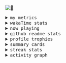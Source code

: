 [![🐙](https://hits.seeyoufarm.com/api/count/incr/badge.svg?url=https%3A%2F%2Fgithub.com%2Fktnkk%2Fhit-counter&count_bg=%23070707&title_bg=%23070707&icon=&icon_color=%23E7E7E7&title=visitors&edge_flat=true)](https://hits.seeyoufarm.com)

<details>
  <summary> <samp>my metrics</samp></summary>
  
  <br>
  
 ![🐳](https://github.com/kkhys/kkhys/blob/main/github-metrics.svg)
  
  ***
</details>

<details>
  <summary> <samp>wakaTime stats</samp></summary>
  
  <br>
  
<!--START_SECTION:waka-->
![Code Time](http://img.shields.io/badge/Code%20Time-4%2C847%20hrs%2022%20mins-blue)

**🐱 My GitHub Data** 

> 📦 5.2 MB Used in GitHub's Storage 
 > 
> 🏆 2,585 Contributions in the Year 2024
 > 
> 💼 Opted to Hire
 > 
> 📜 9 Public Repositories 
 > 
> 🔑 23 Private Repositories 
 > 
**I'm a Night 🦉** 

```text
🌞 Morning                11247 commits       ███████░░░░░░░░░░░░░░░░░░   28.13 % 
🌆 Daytime                8273 commits        █████░░░░░░░░░░░░░░░░░░░░   20.69 % 
🌃 Evening                17605 commits       ███████████░░░░░░░░░░░░░░   44.04 % 
🌙 Night                  2853 commits        ██░░░░░░░░░░░░░░░░░░░░░░░   07.14 % 
```
📅 **I'm Most Productive on Sunday** 

```text
Monday                   4577 commits        ███░░░░░░░░░░░░░░░░░░░░░░   11.45 % 
Tuesday                  5373 commits        ███░░░░░░░░░░░░░░░░░░░░░░   13.44 % 
Wednesday                5593 commits        ███░░░░░░░░░░░░░░░░░░░░░░   13.99 % 
Thursday                 5527 commits        ███░░░░░░░░░░░░░░░░░░░░░░   13.83 % 
Friday                   5755 commits        ████░░░░░░░░░░░░░░░░░░░░░   14.40 % 
Saturday                 6141 commits        ████░░░░░░░░░░░░░░░░░░░░░   15.36 % 
Sunday                   7012 commits        ████░░░░░░░░░░░░░░░░░░░░░   17.54 % 
```


📊 **This Week I Spent My Time On** 

```text
🕑︎ Time Zone: Asia/Tokyo

💬 Programming Languages: 
Other                    35 hrs 20 mins      ████████████████░░░░░░░░░   64.92 % 
Java                     9 hrs 26 mins       ████░░░░░░░░░░░░░░░░░░░░░   17.35 % 
MDX                      3 hrs 3 mins        █░░░░░░░░░░░░░░░░░░░░░░░░   05.62 % 
HTML                     1 hr 19 mins        █░░░░░░░░░░░░░░░░░░░░░░░░   02.44 % 
TypeScript               1 hr 19 mins        █░░░░░░░░░░░░░░░░░░░░░░░░   02.42 % 

🔥 Editors: 
Chrome                   37 hrs 3 mins       █████████████████░░░░░░░░   68.08 % 
IntelliJ IDEA            14 hrs 56 mins      ███████░░░░░░░░░░░░░░░░░░   27.45 % 
WebStorm                 1 hr 58 mins        █░░░░░░░░░░░░░░░░░░░░░░░░   03.62 % 
Unknown Editor           27 mins             ░░░░░░░░░░░░░░░░░░░░░░░░░   00.86 % 

💻 Operating System: 
Mac                      54 hrs 25 mins      █████████████████████████   100.00 % 
```


 Last Updated on 2024/10/16 18:49:20 UTC
<!--END_SECTION:waka-->
  
  ***
</details>


<details>
  <summary> <samp>now playing</samp></summary>
  
  <br>
 
 [![🐟](https://spotify-github-profile.vercel.app/api/view?uid=31ryofms4dnv7mrohhepo4c4zgqu&cover_image=true&theme=default&show_offline=false&background_color=121212&bar_color=53b14f&bar_color_cover=false)](https://open.spotify.com/user/31ryofms4dnv7mrohhepo4c4zgqu)
  
  ***
</details>

<details>
  <summary> <samp>github readme stats</samp></summary>
  
  <br>
  
 <p align="left"> 
  <img alt="🐠" src="https://github-readme-stats.vercel.app/api?username=kkhys&count_private=true&show_icons=true&theme=dark&include_all_commits=true" />
  <img alt="🐟" src="https://github-readme-stats.vercel.app/api/top-langs/?username=kkhys&layout=compact&theme=dark&langs_count=10&hide=HTML,CSS,SCSS" />
</p>
  
  ***
</details>

<details>
  <summary> <samp>profile trophies</samp></summary>
  
  <br>
  
  [![🐬](https://github-profile-trophy.vercel.app/?username=kkhys&rank=SECRET,SSS,SS,S,AAA,AA,A&theme=darkhub&row=1&margin-w=10&no-bg=true)](https://github.com/ryo-ma/github-profile-trophy)
  
  ***
</details>

<details>
  <summary> <samp>summary cards</samp></summary>
  
  <br>
  
  ![🐋](https://github-profile-summary-cards.vercel.app/api/cards/profile-details?username=kkhys&theme=github_dark)
  ![🦑](https://github-profile-summary-cards.vercel.app/api/cards/repos-per-language?username=kkhys&theme=github_dark)
  ![🦭](https://github-profile-summary-cards.vercel.app/api/cards/most-commit-language?username=kkhys&theme=github_dark)
  ![🦀](https://github-profile-summary-cards.vercel.app/api/cards/stats?username=kkhys&theme=github_dark)
  ![🦈](https://github-profile-summary-cards.vercel.app/api/cards/productive-time?username=kkhys&theme=github_dark)
  
  ***
</details>

<details>
  <summary> <samp>streak stats</samp></summary>
  
  <br>
  
  [![🐠](http://github-readme-streak-stats.herokuapp.com?user=kkhys&theme=dark)](https://git.io/streak-stats)
  
  ***
</details>

<details>
  <summary> <samp>activity graph</samp></summary>
  
  <br>
  
  [![🐡](https://github-readme-activity-graph.vercel.app/graph?username=kkhys&theme=xcode)](https://github.com/ashutosh00710/github-readme-activity-graph)
  
  ***
</details>
